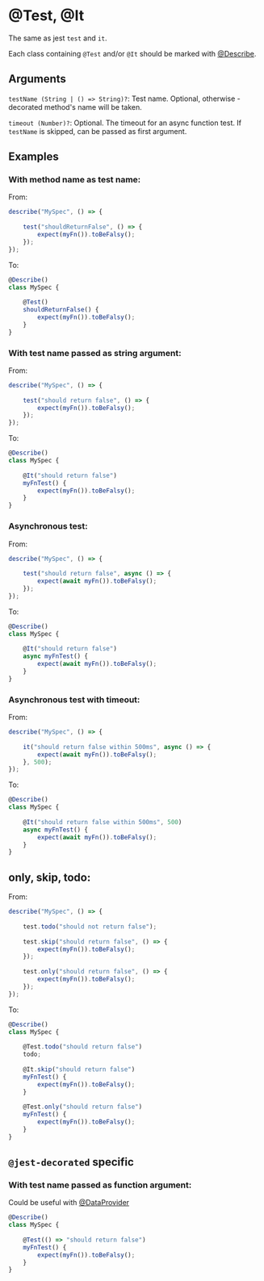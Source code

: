# @Test, @It

The same as jest `test` and `it`.

Each class containing `@Test` and/or `@It` should be marked with [@Describe](core/Describe.md).

## Arguments

`testName (String | () => String)?`: Test name. Optional, otherwise - decorated method's name will be taken. 

`timeout (Number)?`: Optional. The timeout for an async function test. If `testName` is skipped, can be passed as first argument.

## Examples

### With method name as test name:

From:

```javascript
describe("MySpec", () => {
    
    test("shouldReturnFalse", () => {
        expect(myFn()).toBeFalsy();
    });
});
```

To:

```javascript
@Describe()
class MySpec {
    
    @Test()
    shouldReturnFalse() {
        expect(myFn()).toBeFalsy();
    }
}
```

### With test name passed as string argument:

From:

```javascript
describe("MySpec", () => {
    
    test("should return false", () => {
        expect(myFn()).toBeFalsy();
    });
});
```

To:

```javascript
@Describe()
class MySpec {
    
    @It("should return false")
    myFnTest() {
        expect(myFn()).toBeFalsy();
    }
}
```

### Asynchronous test:

From:

```javascript
describe("MySpec", () => {
    
    test("should return false", async () => {
        expect(await myFn()).toBeFalsy();
    });
});
```

To:

```javascript
@Describe()
class MySpec {
    
    @It("should return false")
    async myFnTest() {
        expect(await myFn()).toBeFalsy();
    }
}
```

### Asynchronous test with timeout:

From:

```javascript
describe("MySpec", () => {
    
    it("should return false within 500ms", async () => {
        expect(await myFn()).toBeFalsy();
    }, 500);
});
```

To:

```javascript
@Describe()
class MySpec {
   
    @It("should return false within 500ms", 500)
    async myFnTest() {
        expect(await myFn()).toBeFalsy();
    }
}
```

## only, skip, todo:

From:

```javascript
describe("MySpec", () => {
    
    test.todo("should not return false");
    
    test.skip("should return false", () => {
        expect(myFn()).toBeFalsy();
    });
    
    test.only("should return false", () => {
        expect(myFn()).toBeFalsy();
    });
});
```

To:

```javascript
@Describe()
class MySpec {
    
    @Test.todo("should return false")
    todo;
    
    @It.skip("should return false")
    myFnTest() {
        expect(myFn()).toBeFalsy();
    }
    
    @Test.only("should return false")
    myFnTest() {
        expect(myFn()).toBeFalsy();
    }
}
```

## `@jest-decorated` specific

### With test name passed as function argument:

Could be useful with [@DataProvider](core/DataProvider.md)

```javascript
@Describe()
class MySpec {
    
    @Test(() => "should return false")
    myFnTest() {
        expect(myFn()).toBeFalsy();
    }
}
```
